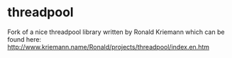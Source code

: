 # threadpool
Fork of a nice threadpool library written by Ronald Kriemann which can be found here: http://www.kriemann.name/Ronald/projects/threadpool/index.en.htm

